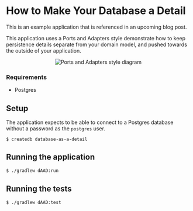 # How to Make Your Database a Detail

This is an example application that is referenced in an upcoming blog post.

This application uses a Ports and Adapters style demonstrate how to keep persistence
details separate from your domain model, and pushed towards the outside of your application.

<p align="center">
 <img src="./docs/database-as-a-detail.png" alt="Ports and Adapters style diagram" />
</p>

### Requirements

* Postgres

## Setup

The application expects to be able to connect to a Postgres database
without a password as the `postgres` user.

```shell
$ createdb database-as-a-detail
```

## Running the application

```sh
$ ./gradlew dAAD:run
```

## Running the tests

```sh
$ ./gradlew dAAD:test
```
